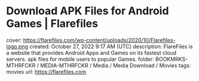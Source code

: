 # Download APK Files for Android Games | Flarefiles

cover: https://flarefiles.com/wp-content/uploads/2020/10/Flarefiles-logo.png
created: October 27, 2022 9:17 AM (UTC)
description: FlareFiles is a website that provides Android Apps and Games on its fastest cloud servers. apk files for mobile users to popular Games.
folder: BOOKMRKS-MTHRFCKR / MEDIA-MTHRFCKR / Media / Media Download / Movies
tags: movies
url: https://flarefiles.com
